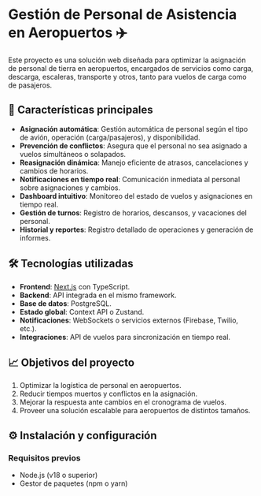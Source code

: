 # Gestión de Personal de Asistencia en Aeropuertos ✈️

Este proyecto es una solución web diseñada para optimizar la asignación de personal de tierra en aeropuertos, encargados de servicios como carga, descarga, escaleras, transporte y otros, tanto para vuelos de carga como de pasajeros.

## 🚀 Características principales

- **Asignación automática**: Gestión automática de personal según el tipo de avión, operación (carga/pasajeros), y disponibilidad.
- **Prevención de conflictos**: Asegura que el personal no sea asignado a vuelos simultáneos o solapados.
- **Reasignación dinámica**: Manejo eficiente de atrasos, cancelaciones y cambios de horarios.
- **Notificaciones en tiempo real**: Comunicación inmediata al personal sobre asignaciones y cambios.
- **Dashboard intuitivo**: Monitoreo del estado de vuelos y asignaciones en tiempo real.
- **Gestión de turnos**: Registro de horarios, descansos, y vacaciones del personal.
- **Historial y reportes**: Registro detallado de operaciones y generación de informes.

## 🛠️ Tecnologías utilizadas

- **Frontend**: [Next.js](https://nextjs.org/) con TypeScript.
- **Backend**: API integrada en el mismo framework.
- **Base de datos**: PostgreSQL.
- **Estado global**: Context API o Zustand.
- **Notificaciones**: WebSockets o servicios externos (Firebase, Twilio, etc.).
- **Integraciones**: API de vuelos para sincronización en tiempo real.

## 📈 Objetivos del proyecto

1. Optimizar la logística de personal en aeropuertos.
2. Reducir tiempos muertos y conflictos en la asignación.
3. Mejorar la respuesta ante cambios en el cronograma de vuelos.
4. Proveer una solución escalable para aeropuertos de distintos tamaños.

## ⚙️ Instalación y configuración

### Requisitos previos
- Node.js (v18 o superior)
- Gestor de paquetes (npm o yarn)

